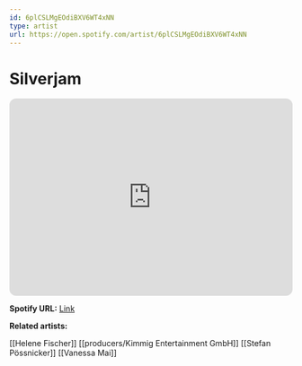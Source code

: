 ```yaml
---
id: 6plCSLMgEOdiBXV6WT4xNN
type: artist
url: https://open.spotify.com/artist/6plCSLMgEOdiBXV6WT4xNN
---
```

# Silverjam

<iframe style="border-radius:12px" src="https://open.spotify.com/embed/artist/6plCSLMgEOdiBXV6WT4xNN" width="100%" height="352" frameBorder="0" allowfullscreen="" allow="autoplay; clipboard-write; encrypted-media; fullscreen; picture-in-picture" loading="lazy"></iframe>

**Spotify URL:** [Link](https://open.spotify.com/artist/6plCSLMgEOdiBXV6WT4xNN)

**Related artists:**

[[Helene Fischer]]
[[producers/Kimmig Entertainment GmbH]]
[[Stefan Pössnicker]]
[[Vanessa Mai]]
